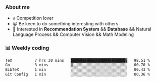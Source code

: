 ### About me

- ✊ Competition lover
- 😀 Be keen to do something interesting with others
- 🎈 Interested in **Recommendation System** && **Database** && Natural Language Process && Computer Vision && Math Modeling


### 📊 Weekly coding
<!--START_SECTION:waka-->

```txt
TeX          7 hrs 30 mins   ████████████████████████▓   98.51 %
Go           3 mins          ▒░░░░░░░░░░░░░░░░░░░░░░░░   00.70 %
BibTeX       1 min           ░░░░░░░░░░░░░░░░░░░░░░░░░   00.43 %
Git Config   1 min           ░░░░░░░░░░░░░░░░░░░░░░░░░   00.36 %
```

<!--END_SECTION:waka-->
